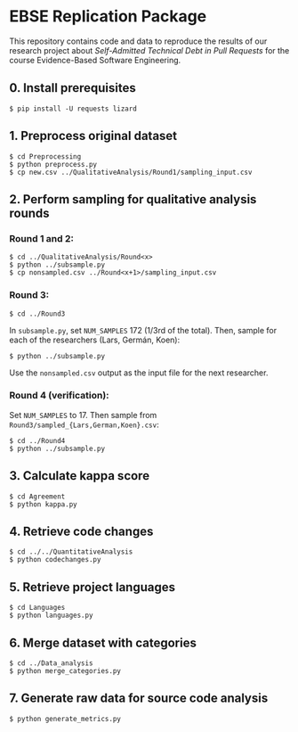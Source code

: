 # EBSE Replication Package

This repository contains code and data to reproduce the results of our research project about
*Self-Admitted Technical Debt in Pull Requests* for the course Evidence-Based Software Engineering.

## 0. Install prerequisites

```console
$ pip install -U requests lizard
```

## 1. Preprocess original dataset

```console
$ cd Preprocessing
$ python preprocess.py
$ cp new.csv ../QualitativeAnalysis/Round1/sampling_input.csv
```

## 2. Perform sampling for qualitative analysis rounds

### Round 1 and 2:

```console
$ cd ../QualitativeAnalysis/Round<x>
$ python ../subsample.py
$ cp nonsampled.csv ../Round<x+1>/sampling_input.csv
```

### Round 3:

```console
$ cd ../Round3
```

In `subsample.py`, set `NUM_SAMPLES` 172 (1/3rd of the total).
Then, sample for each of the researchers (Lars, Germán, Koen):
```
$ python ../subsample.py
```
Use the `nonsampled.csv` output as the input file for the next researcher.

### Round 4 (verification):

Set `NUM_SAMPLES` to 17. Then sample from `Round3/sampled_{Lars,German,Koen}.csv`:
```console
$ cd ../Round4
$ python ../subsample.py
```

## 3. Calculate kappa score

```console
$ cd Agreement
$ python kappa.py
```

## 4. Retrieve code changes

```console
$ cd ../../QuantitativeAnalysis
$ python codechanges.py
```

## 5. Retrieve project languages

```console
$ cd Languages
$ python languages.py
```

## 6. Merge dataset with categories

```console
$ cd ../Data_analysis
$ python merge_categories.py
```

## 7. Generate raw data for source code analysis

```console
$ python generate_metrics.py
```
